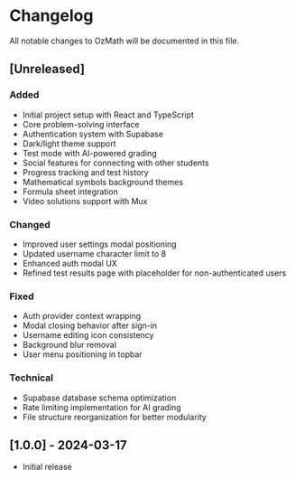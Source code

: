 # Changelog

All notable changes to OzMath will be documented in this file.

## [Unreleased]

### Added
- Initial project setup with React and TypeScript
- Core problem-solving interface
- Authentication system with Supabase
- Dark/light theme support
- Test mode with AI-powered grading
- Social features for connecting with other students
- Progress tracking and test history
- Mathematical symbols background themes
- Formula sheet integration
- Video solutions support with Mux

### Changed
- Improved user settings modal positioning
- Updated username character limit to 8
- Enhanced auth modal UX
- Refined test results page with placeholder for non-authenticated users

### Fixed
- Auth provider context wrapping
- Modal closing behavior after sign-in
- Username editing icon consistency
- Background blur removal
- User menu positioning in topbar

### Technical
- Supabase database schema optimization
- Rate limiting implementation for AI grading
- File structure reorganization for better modularity

## [1.0.0] - 2024-03-17
- Initial release
